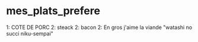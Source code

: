 # mes_plats_prefere

1: COTE DE PORC 
2: steack
2: bacon
2: En gros j'aime la viande "watashi no succi niku-sempai"